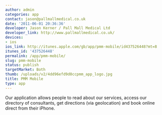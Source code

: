 ```yaml
---
author: admin
categories: app
contact: jason@pallmallmedical.co.uk
date: '2011-06-01 20:36:36'
developer: Jason Kerner / Pall Mall Medical Ltd
developer_link: http://www.pallmallmedical.co.uk/
devices: 
- ios
ios_link: http://itunes.apple.com/gb/app/pmm-mobile/id437526448?mt=8
itunes_id: '437526448'
permalink: /app/pmm-mobile/
slug: pmm-mobile
status: publish
targetMarket: Both
thumb: /uploads/v2/4dd96efd9d0ccpmm_app_logo.jpg
title: PMM Mobile
type: app
---
```


Our application allows people to read about our services, access our directory of consultants, get directions (via geolocation) and book online direct from their iPhone.